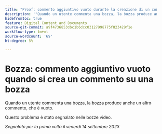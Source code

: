 ```yaml
---
title: "Proof: commento aggiuntivo vuoto durante la creazione di un commento su una bozza"
description: '"Quando un utente commenta una bozza, la bozza produce anche un altro commento, che è vuoto".'
hidefromtoc: true
feature: Digital Content and Documents
source-git-commit: a9f4736853dbc1b6dcc03127998775f823429f1e
workflow-type: tm+mt
source-wordcount: '69'
ht-degree: 5%

---
```



# Bozza: commento aggiuntivo vuoto quando si crea un commento su una bozza

<!--WF, WFP TOCs-->

Quando un utente commenta una bozza, la bozza produce anche un altro commento, che è vuoto.

Questo problema è stato segnalato nelle bozze video.

_Segnalato per la prima volta il venerdì 14 settembre 2023._
